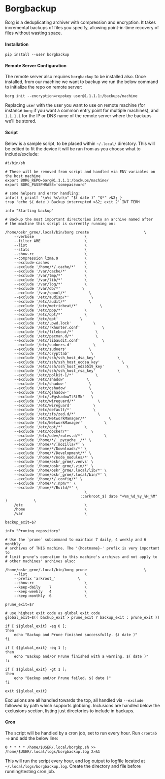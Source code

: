 # Borgbackup

Borg is a deduplicating archiver with compression and encryption. It takes incremental backups of files you specify, allowing point-in-time recovery of files without wasting space.

#### Installation
`pip install --user borgbackup`

#### Remote Server Configuration
The remote server also requires `borgbackup` to be installed also. Once installed, from our machine we want to backup we run the below command to initialize the repo on remote server:

`borg init --encryption=repokey user@1.1.1.1:/backups/machine`

Replacing `user` with the user you want to use on remote machine (for instance `borg` if you want a common entry point for multiple machines), and `1.1.1.1` for the IP or DNS name of the remote server where the backups we'll be stored.

#### Script

Below is a sample script, to be placed within `~/.local/` directory. This will be edited to fit the device it will be ran from as you choose what to include/exclude:

```
#!/bin/sh

# These will be removed from script and handled via ENV variables on the host machine
export BORG_REPO=borg@1.1.1.1:/backups/machine/
export BORG_PASSPHRASE='somepassword'

# some helpers and error handling:
info() { printf "\n%s %s\n\n" "$( date )" "$*" >&2; }
trap 'echo $( date ) Backup interrupted >&2; exit 2' INT TERM

info "Starting backup"

# Backup the most important directories into an archive named after
# the machine this script is currently running on:

/home/oskr_grme/.local/bin/borg create                         \
    --verbose                       \
    --filter AME                    \
    --list                          \
    --stats                         \
    --show-rc                       \
    --compression lzma,9            \
    --exclude-caches                \
    --exclude '/home/*/.cache/*'    \
    --exclude '/var/cache/*'        \
    --exclude '/var/tmp/*'          \
    --exclude '/var/lib/*'          \
    --exclude '/var/log/*'          \
    --exclude '/var/db/*'          \
    --exclude '/var/spool/*'          \
    --exclude '/etc/audisp/*'          \
    --exclude '/etc/audit/*'          \
    --exclude '/etc/metricbeat/*'          \
    --exclude '/etc/ppp/*'          \
    --exclude '/etc/opt/*'          \
    --exclude '/etc/opt'          \
    --exclude '/etc/.pwd.lock'          \
    --exclude '/etc/rkhunter.conf'          \
    --exclude '/etc/filebeat/*'          \
    --exclude '/etc/pacman.d/*'          \
    --exclude '/etc/libaudit.conf'          \
    --exclude '/etc/sudoers.d'          \
    --exclude '/etc/sudoers'          \
    --exclude '/etc/crypttab'          \
    --exclude '/etc/ssh/ssh_host_dsa_key'          \
    --exclude '/etc/ssh/ssh_host_ecdsa_key'          \
    --exclude '/etc/ssh/ssh_host_ed25519_key'          \
    --exclude '/etc/ssh/ssh_host_rsa_key'          \
    --exclude '/etc/polkit-1/*'          \
    --exclude '/etc/shadow'          \
    --exclude '/etc/shadow-'          \
    --exclude '/etc/gshadow'          \
    --exclude '/etc/gshadow-'          \
    --exclude '/etc/.#gshadowTtStMk'   \
    --exclude '/etc/wireguard/*'          \
    --exclude '/etc/wireguard'          \
    --exclude '/etc/default/*'          \
    --exclude '/etc/zfs/zed.d/*'          \
    --exclude '/etc/NetworkManager/*'          \
    --exclude '/etc/NetworkManager'          \
    --exclude '/etc/opt/*'          \
    --exclude '/etc/docker/*'          \
    --exclude '/etc/udev/rules.d/*'          \
    --exclude '/home/*/__pycache__/*' \
    --exclude '/home/*/.mozilla/*' \
    --exclude '/home/*/Downloads/*' \
    --exclude '/home/*/Development/*' \
    --exclude '/home/*/node_modules/*' \
    --exclude '/home/oskr_grme/.venvs' \
    --exclude '/home/oskr_grme/.vim/*' \
    --exclude '/home/oskr_grme/.local/lib/*' \
    --exclude '/home/oskr_grme/.local/bin/*' \
    --exclude '/home/*/.config/*' \
    --exclude '/home/*/.npm/*' \
    --exclude '/home/*/Build/*' \
                                    \
                                  ::arkroot_$( date "+%m_%d_%y_%H_%M" )            \
    /etc                            \
    /home                           \
    /var                            \

backup_exit=$?

info "Pruning repository"

# Use the `prune` subcommand to maintain 7 daily, 4 weekly and 6 monthly
# archives of THIS machine. The '{hostname}-' prefix is very important to
# limit prune's operation to this machine's archives and not apply to
# other machines' archives also:

/home/oskr_grme/.local/bin/borg prune                          \
    --list                          \
    --prefix 'arkroot_'          \
    --show-rc                       \
    --keep-daily    7               \
    --keep-weekly   4               \
    --keep-monthly  6               \

prune_exit=$?

# use highest exit code as global exit code
global_exit=$(( backup_exit > prune_exit ? backup_exit : prune_exit ))

if [ ${global_exit} -eq 0 ];
then
    echo "Backup and Prune finished successfully. $( date )"
fi

if [ ${global_exit} -eq 1 ];
then
    echo "Backup and/or Prune finished with a warning. $( date )"
fi

if [ ${global_exit} -gt 1 ];
then
    echo "Backup and/or Prune failed. $( date )"
fi

exit ${global_exit}
```

Exclusions are all handled towards the top, all handled via `--exclude` followed by path which supports globbing.
Inclusions are handled below the exclusions section, listing just directories to include in backups.

#### Cron

The script will be handled by a cron job, set to run every hour. Run `crontab -e` and add the below line:
```
0 * * * * /home/$USER/.local/borgkp.sh >> /home/$USER/.local/logs/borgbackup.log 2>&1
```

This will run the script every hour, and log output to logfile located at `~/.local/logs/borgbackup.log`. Create the directory and file before running/testing cron job.
